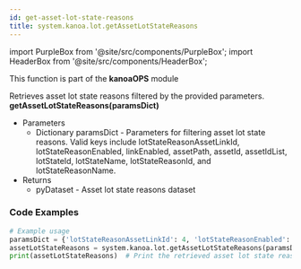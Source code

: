 ```yaml
---
id: get-asset-lot-state-reasons
title: system.kanoa.lot.getAssetLotStateReasons
---
```


import PurpleBox from '@site/src/components/PurpleBox';
import HeaderBox from '@site/src/components/HeaderBox';

<PurpleBox>This function is part of the <b>kanoaOPS</b> module</PurpleBox>

<HeaderBox header="Description">
  Retrieves asset lot state reasons filtered by the provided parameters.
</HeaderBox>

<HeaderBox header="Syntax">
  <b>getAssetLotStateReasons(paramsDict)</b>
  <ul>
    <li>Parameters
      <ul>
        <li>Dictionary paramsDict - Parameters for filtering asset lot state reasons. Valid keys include lotStateReasonAssetLinkId, lotStateReasonEnabled, linkEnabled, assetPath, assetId, assetIdList, lotStateId, lotStateName, lotStateReasonId, and lotStateReasonName.</li>
      </ul>
    </li>
    <li>Returns
      <ul>
        <li>pyDataset - Asset lot state reasons dataset</li>
      </ul>
    </li>
  </ul>
</HeaderBox>

### Code Examples

```python
# Example usage
paramsDict = {'lotStateReasonAssetLinkId': 4, 'lotStateReasonEnabled': True, 'lotStateName': 'Scrap', 'lotStateId': 1, 'linkEnabled': True, 'assetPath': 'Kanoa Industries%', 'assetId': 1, 'scrapReasonId': 1, 'scrapReasonName': 'Color'}
assetLotStateReasons = system.kanoa.lot.getAssetLotStateReasons(paramsDict)
print(assetLotStateReasons)  # Print the retrieved asset lot state reasons

